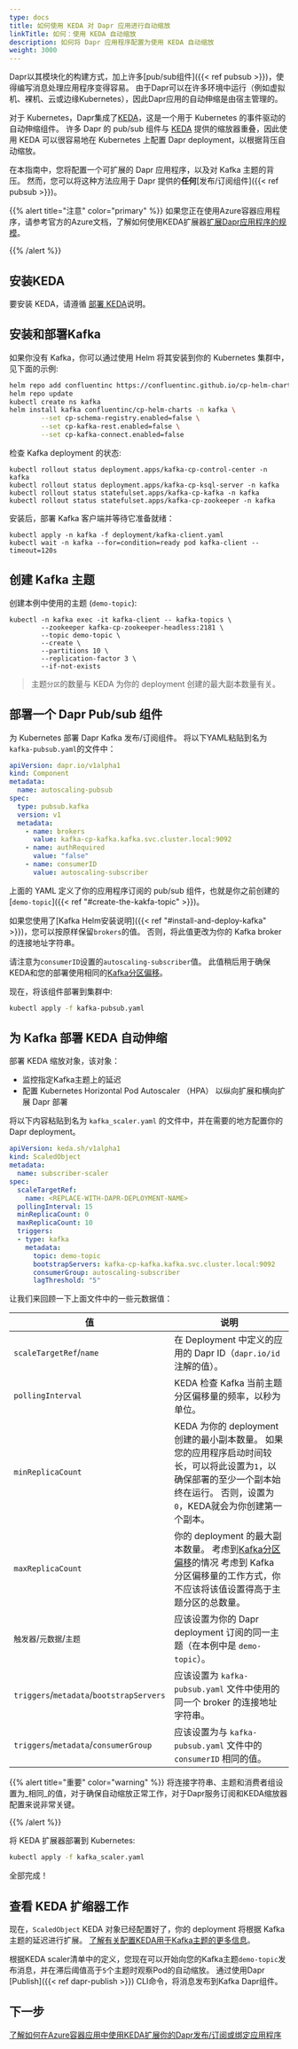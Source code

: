 ```yaml
---
type: docs
title: 如何使用 KEDA 对 Dapr 应用进行自动缩放
linkTitle: 如何：使用 KEDA 自动缩放
description: 如何将 Dapr 应用程序配置为使用 KEDA 自动缩放
weight: 3000
---
```


Dapr以其模块化的构建方式，加上许多[pub/sub组件]({{< ref pubsub >}})，使得编写消息处理应用程序变得容易。 由于Dapr可以在许多环境中运行（例如虚拟机、裸机、云或边缘Kubernetes），因此Dapr应用的自动伸缩是由宿主管理的。

对于 Kubernetes，Dapr集成了[KEDA](https://github.com/kedacore/keda)，这是一个用于 Kubernetes 的事件驱动的自动伸缩组件。 许多 Dapr 的 pub/sub 组件与 [KEDA](https://github.com/kedacore/keda) 提供的缩放器重叠，因此使用 KEDA 可以很容易地在 Kubernetes 上配置 Dapr deployment，以根据背压自动缩放。

在本指南中，您将配置一个可扩展的 Dapr 应用程序，以及对 Kafka 主题的背压。 然而，您可以将这种方法应用于 Dapr 提供的**任何**[发布/订阅组件]({{< ref pubsub >}})。

{{% alert title="注意" color="primary" %}}
如果您正在使用Azure容器应用程序，请参考官方的Azure文档，了解如何使用KEDA扩展器[扩展Dapr应用程序的规模](https://learn.microsoft.com/azure/container-apps/dapr-keda-scaling)。

{{% /alert %}}

## 安装KEDA

要安装 KEDA，请遵循 [部署 KEDA](https://keda.sh/docs/latest/deploy/)说明。

## 安装和部署Kafka

如果你没有 Kafka，你可以通过使用 Helm 将其安装到你的 Kubernetes 集群中，见下面的示例:

```bash
helm repo add confluentinc https://confluentinc.github.io/cp-helm-charts/
helm repo update
kubectl create ns kafka
helm install kafka confluentinc/cp-helm-charts -n kafka \
		--set cp-schema-registry.enabled=false \
		--set cp-kafka-rest.enabled=false \
		--set cp-kafka-connect.enabled=false
```

检查 Kafka deployment 的状态:

```shell
kubectl rollout status deployment.apps/kafka-cp-control-center -n kafka
kubectl rollout status deployment.apps/kafka-cp-ksql-server -n kafka
kubectl rollout status statefulset.apps/kafka-cp-kafka -n kafka
kubectl rollout status statefulset.apps/kafka-cp-zookeeper -n kafka
```

安装后，部署 Kafka 客户端并等待它准备就绪：

```shell
kubectl apply -n kafka -f deployment/kafka-client.yaml
kubectl wait -n kafka --for=condition=ready pod kafka-client --timeout=120s
```

## 创建 Kafka 主题

创建本例中使用的主题 (`demo-topic`):

```shell
kubectl -n kafka exec -it kafka-client -- kafka-topics \
		--zookeeper kafka-cp-zookeeper-headless:2181 \
		--topic demo-topic \
		--create \
		--partitions 10 \
		--replication-factor 3 \
		--if-not-exists
```

> 主题`分区`的数量与 KEDA 为你的 deployment 创建的最大副本数量有关。

## 部署一个 Dapr Pub/sub 组件

为 Kubernetes 部署 Dapr Kafka 发布/订阅组件。 将以下YAML粘贴到名为`kafka-pubsub.yaml`的文件中：

```yaml
apiVersion: dapr.io/v1alpha1
kind: Component
metadata:
  name: autoscaling-pubsub
spec:
  type: pubsub.kafka
  version: v1
  metadata:
    - name: brokers
      value: kafka-cp-kafka.kafka.svc.cluster.local:9092
    - name: authRequired
      value: "false"
    - name: consumerID
      value: autoscaling-subscriber
```

上面的 YAML 定义了你的应用程序订阅的 pub/sub 组件，也就是你之前创建的 [`demo-topic`]({{< ref "#create-the-kakfa-topic" >}})。

如果您使用了[Kafka Helm安装说明]({{< ref "#install-and-deploy-kafka" >}})，您可以按原样保留`brokers`的值。 否则，将此值更改为你的 Kafka broker 的连接地址字符串。

请注意为`consumerID`设置的`autoscaling-subscriber`值。 此值稍后用于确保KEDA和您的部署使用相同的[Kafka分区偏移](http://cloudurable.com/blog/kafka-architecture-topics/index.html#:~:text=Kafka%20continually%20appended%20to%20partitions,fit%20on%20a%20single%20server.)。

现在，将该组件部署到集群中:

```bash
kubectl apply -f kafka-pubsub.yaml
```

## 为 Kafka 部署 KEDA 自动伸缩

部署 KEDA 缩放对象，该对象：

- 监控指定Kafka主题上的延迟
- 配置 Kubernetes Horizontal Pod Autoscaler （HPA） 以纵向扩展和横向扩展 Dapr 部署

将以下内容粘贴到名为 `kafka_scaler.yaml` 的文件中，并在需要的地方配置你的 Dapr deployment。

```yaml
apiVersion: keda.sh/v1alpha1
kind: ScaledObject
metadata:
  name: subscriber-scaler
spec:
  scaleTargetRef:
    name: <REPLACE-WITH-DAPR-DEPLOYMENT-NAME>
  pollingInterval: 15
  minReplicaCount: 0
  maxReplicaCount: 10
  triggers:
  - type: kafka
    metadata:
      topic: demo-topic
      bootstrapServers: kafka-cp-kafka.kafka.svc.cluster.local:9092
      consumerGroup: autoscaling-subscriber
      lagThreshold: "5"
```

让我们来回顾一下上面文件中的一些元数据值：

| 值                                        | 说明                                                                                                                                                                                                                                             |
| ---------------------------------------- | ---------------------------------------------------------------------------------------------------------------------------------------------------------------------------------------------------------------------------------------------- |
| `scaleTargetRef`/`name`                  | 在 Deployment 中定义的应用的 Dapr ID（`dapr.io/id` 注解的值）。                                                                                                                                                                                               |
| `pollingInterval`                        | KEDA 检查 Kafka 当前主题分区偏移量的频率，以秒为单位。                                                                                                                                                                                                              |
| `minReplicaCount`                        | KEDA 为你的 deployment 创建的最小副本数量。 如果您的应用程序启动时间较长，可以将此设置为`1`，以确保部署的至少一个副本始终在运行。 否则，设置为`0`，KEDA就会为你创建第一个副本。                                                                                                                                         |
| `maxReplicaCount`                        | 你的 deployment 的最大副本数量。 考虑到[Kafka分区偏移](http://cloudurable.com/blog/kafka-architecture-topics/index.html#:~:text=Kafka%20continually%20appended%20to%20partitions,fit%20on%20a%20single%20server.)的情况 考虑到 Kafka 分区偏移量的工作方式，你不应该将该值设置得高于主题分区的总数量。 |
| `触发器`/`元数据`/`主题`                         | 应该设置为你的 Dapr deployment 订阅的同一主题（在本例中是 `demo-topic`）。                                                                                                                                                                                           |
| `triggers`/`metadata`/`bootstrapServers` | 应该设置为 `kafka-pubsub.yaml` 文件中使用的同一个 broker 的连接地址字符串。                                                                                                                                                                                           |
| `triggers`/`metadata`/`consumerGroup`    | 应该设置为与 `kafka-pubsub.yaml` 文件中的 `consumerID` 相同的值。                                                                                                                                                                                             |

{{% alert title="重要" color="warning" %}}
将连接字符串、主题和消费者组设置为_相同_的值，对于确保自动缩放正常工作，对于Dapr服务订阅和KEDA缩放器配置来说非常关键。

{{% /alert %}}

将 KEDA 扩展器部署到 Kubernetes:

```bash
kubectl apply -f kafka_scaler.yaml
```

全部完成！

## 查看 KEDA 扩缩器工作

现在，`ScaledObject` KEDA 对象已经配置好了，你的 deployment 将根据 Kafka 主题的延迟进行扩展。 [了解有关配置KEDA用于Kafka主题的更多信息](https://keda.sh/docs/2.0/scalers/apache-kafka/)。

根据KEDA scaler清单中的定义，您现在可以开始向您的Kafka主题`demo-topic`发布消息，并在滞后阈值高于`5`个主题时观察Pod的自动缩放。 通过使用Dapr [Publish]({{< ref dapr-publish >}}) CLI命令，将消息发布到Kafka Dapr组件。

## 下一步

[了解如何在Azure容器应用中使用KEDA扩展你的Dapr发布/订阅或绑定应用程序](https://learn.microsoft.com/azure/container-apps/dapr-keda-scaling)
